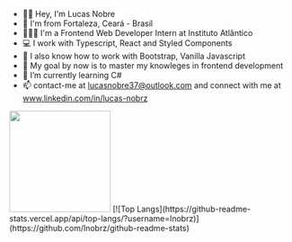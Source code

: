- 👋🏻 Hey, I'm Lucas Nobre
- 📍 I'm from Fortaleza, Ceará - Brasil
- 👨🏻‍💻 I'm a Frontend Web Developer Intern at Instituto Atlântico
- 💻 I work with Typescript, React and Styled Components
- 📘 I also know how to work with Bootstrap, Vanilla Javascript
- 📌 My goal by now is to master my knowleges in frontend development
- 🌱 I’m currently learning C#
- 📫 contact-me at lucasnobre37@outlook.com and connect with me at www.linkedin.com/in/lucas-nobrz

<img height="180em" src="https://github-readme-stats.vercel.app/api?username=lnobrz&show_icons=true&theme=dracula&hide_border=true&&count_private=true&include_all_commits=true" />
[![Top Langs](https://github-readme-stats.vercel.app/api/top-langs/?username=lnobrz)](https://github.com/lnobrz/github-readme-stats)

<!---
lnobrz/lnobrz is a ✨ special ✨ repository because its `README.md` (this file) appears on your GitHub profile.
You can click the Preview link to take a look at your changes.
--->
